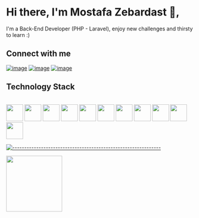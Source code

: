 # Hi there, I'm Mostafa Zebardast 👋, 
I'm a Back-End Developer (PHP - Laravel), enjoy new challenges and thirsty to learn :)

## Connect with me
[![image](https://img.shields.io/badge/Instagram-E4405F?style=for-the-badge&logo=instagram&logoColor=white)](https://www.instagram.com/zebardast_dev/)
[![image](https://img.shields.io/badge/Telegram-2CA5E0?style=for-the-badge&logo=telegram&logoColor=white)](https://t.me/zebardast_dev)
[![image](https://img.shields.io/badge/Gmail-D14836?style=for-the-badge&logo=gmail&logoColor=white)](mailto:zebardast.dev@gmail.com)

## Technology Stack
<div style="display: inline_block"><br>
  <code><img height="45" src="https://cdn.jsdelivr.net/gh/devicons/devicon/icons/html5/html5-original.svg"></code>
  <code><img height="45" src="https://cdn.jsdelivr.net/gh/devicons/devicon/icons/css3/css3-original.svg"></code>
  <code><img height="45" src="https://cdn.jsdelivr.net/gh/devicons/devicon/icons/sass/sass-original.svg"></code>
  <code><img height="45" src="https://cdn.jsdelivr.net/gh/devicons/devicon/icons/bootstrap/bootstrap-original.svg"></code>
  <code><img height="45" src="https://cdn.jsdelivr.net/gh/devicons/devicon/icons/tailwindcss/tailwindcss-plain.svg"></code>
  <code><img height="45" src="https://cdn.jsdelivr.net/gh/devicons/devicon/icons/javascript/javascript-original.svg"></code>
  <code><img height="45" src="https://cdn.jsdelivr.net/gh/devicons/devicon/icons/webpack/webpack-original.svg"></code>
  <code><img height="45" src="https://cdn.jsdelivr.net/gh/devicons/devicon/icons/vuejs/vuejs-original.svg"></code>
  <code><img height="45" src="https://cdn.jsdelivr.net/gh/devicons/devicon/icons/nuxtjs/nuxtjs-original.svg"></code>
  <code><img height="45" src="https://cdn.jsdelivr.net/gh/devicons/devicon/icons/firebase/firebase-plain.svg"></code>
  <code><img height="45" src="https://cdn.jsdelivr.net/gh/devicons/devicon/icons/wordpress/wordpress-plain.svg"></code>
</div>

[![--------------------------------------------------------------](https://raw.githubusercontent.com/andreasbm/readme/master/assets/lines/colored.png)](#table-of-contents)

<p align="justify"> 
    <img
      height="150"
      src="https://github-readme-stats.vercel.app/api?username=zebardast-dev&count_private=true&show_icons=true&custom_title=Github%20Status&show=issues&theme=radical"
    />
    <!--<img
      height="150"
      src="https://github-readme-stats.vercel.app/api/top-langs/?username=zebardast-dev&count_private=true&layout=compact&theme=radical" />-->
</p>
